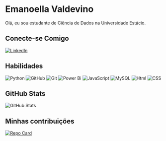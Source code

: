 # Emanoella Valdevino
Olá, eu sou estudante de Ciência de Dados na Universidade Estácio.

## Conecte-se Comigo
[![LinkedIn](https://img.shields.io/badge/LinkedIn-000?style=for-the-badge&logo=linkedin&logoColor=0E76A8)](https://www.linkedin.com/in/emanoella-valdevino/)

## Habilidades
![Python](https://img.shields.io/badge/Python-000?style=for-the-badge&logo=python)
![GitHub](https://img.shields.io/badge/GitHub-000?style=for-the-badge&logo=github)
![Git](https://img.shields.io/badge/git-000?style=for-the-badge&logo=git)
![Power Bi](https://img.shields.io/badge/PowerBi-000?style=for-the-badge&logo=powerbi)
![JavaScript](https://img.shields.io/badge/JavaScrip-000?style=for-the-badge&logo=JavaScript)
![MySQL](https://img.shields.io/badge/MySQL-000?style=for-the-badge&logo=MySQL)
![Html](https://img.shields.io/badge/Html-000?style=for-the-badge&logo=Html)
![CSS](https://img.shields.io/badge/CSS-000?style=for-the-badge&logo=CSS)

## GitHub Stats
![GitHub Stats](https://github-readme-stats.vercel.app/api?username=emanoellavaldevino&theme=transparent&bg_color=000&border_color=30A3DC&show_icons=true&icon_color=30A3DC&title_color=E94D5F&text_color=FFF&hide_title=true&hide=stars)

## Minhas contribuições
[![Repo Card](https://github-readme-stats.vercel.app/api/pin/?username=emanoellavaldevino&repo=dio-lab-open-source&bg_color=000&border_color=30A3DC&show_icons=true&icon_color=30A3DC&title_color=E94D5F&text_color=FFF)](https://github.com/emanoellavaldevino/dio-lab-open-source)
